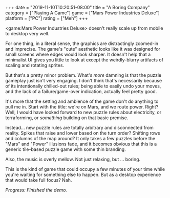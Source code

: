 +++
date = "2019-11-10T10:20:51-08:00"
title = "A Boring Company"
category = ["Playing A Game"]
game = ["Mars Power Industries Deluxe"]
platform = ["PC"]
rating = ["Meh"]
+++

<game:Mars Power Industries Deluxe> doesn't really scale up from mobile to desktop very well.

For one thing, in a literal sense, the graphics are distractingly zoomed-in and imprecise.  The game's "cute" aesthetic looks like it was designed for small screens where edges would look sharper.  It doesn't help that a minimalist UI gives you little to look at except the weirdly-blurry artifacts of scaling and rotating sprites.

But that's a pretty minor problem.  What's <i>more</i> damning is that the puzzle gameplay just isn't very engaging.  I don't think that's necessarily because of its intentionally chilled-out rules; being able to easily undo your moves, and the lack of a failure/game-over indication, actually feel pretty good.

It's more that the setting and ambience of the game don't do anything to pull me in.  Start with the title: we're on Mars, and we route power.  Right?  Well, I would have looked forward to new puzzle rules about electricity, or terraforming, or <i>something</i> building on that basic premise.

Instead... new puzzle rules are totally arbitrary and disconnected from reality.  Spikes that raise and lower based on the turn order?  Shifting rows and columns of the map around?  It only takes a few puzzles before the "Mars" and "Power" illusions fade, and it becomes obvious that this is a generic tile-based puzzle game with some thin branding.

Also, the music is overly mellow.  Not just relaxing, but ... boring.

This is the kind of game that could occupy a few minutes of your time while you're waiting for something else to happen.  But as a desktop experience that would take full focus?  Nah.

<i>Progress: Finished the demo.</i>
